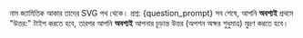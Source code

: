 নাম জ্যামিতিক আকার তাদের SVG পথ থেকে।
প্রশ্ন: {question_prompt}
সব শেষে, আপনি **অবশ্যই** প্রথমে "উত্তর:" টাইপ করতে হবে, তারপর আপনি **অবশ্যই** আপনার চূড়ান্ত উত্তর (অপশন অক্ষর শুধুমাত্র) মুদ্রণ করতে হবে।